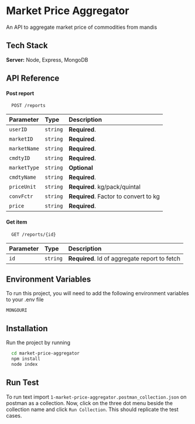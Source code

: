 
# Market Price Aggregator

An API to aggregate market price of commodities from mandis


## Tech Stack

**Server:** Node, Express, MongoDB


## API Reference

#### Post report

```http
  POST /reports
```

| Parameter | Type     | Description                |
| :-------- | :------- | :------------------------- |
| `userID` | `string` | **Required**. |
| `marketID` | `string` | **Required**. |
| `marketName` | `string` | **Required**. |
| `cmdtyID` | `string` | **Required**. |
| `marketType` | `string` | **Optional** |
| `cmdtyName` | `string` | **Required**. |
| `priceUnit` | `string` | **Required**. kg/pack/quintal|
| `convFctr` | `string` | **Required**. Factor to convert to kg|
| `price` | `string` | **Required**. |


#### Get item

```http
  GET /reports/{id}
```

| Parameter | Type     | Description                       |
| :-------- | :------- | :-------------------------------- |
| `id`      | `string` | **Required**. Id of aggregate report to fetch |





## Environment Variables

To run this project, you will need to add the following environment variables to your .env file

`MONGOURI`



## Installation

Run the project by running

```bash
  cd market-price-aggregator
  npm install
  node index
```
    
## Run Test

To run text import ```1-market-price-aggregator.postman_collection.json``` on postman as a collection. Now, click on the three dot menu beside the collection name and click ```Run Collection```. This should replicate the test cases.